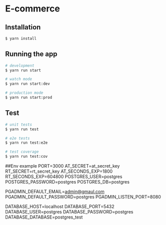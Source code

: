 # E-commerce

## Installation

```bash
$ yarn install
```

## Running the app

```bash
# development
$ yarn run start

# watch mode
$ yarn run start:dev

# production mode
$ yarn run start:prod
```

## Test

```bash
# unit tests
$ yarn run test

# e2e tests
$ yarn run test:e2e

# test coverage
$ yarn run test:cov
```

##Env example
PORT=3000
AT_SECRET=at_secret_key
RT_SECRET=rt_secret_key
AT_SECONDS_EXP=1800
RT_SECONDS_EXP=604800
POSTGRES_USER=postgres
POSTGRES_PASSWORD=postgres
POSTGRES_DB=postgres

PGADMIN_DEFAULT_EMAIL=admin@gmaul.com
PGADMIN_DEFAULT_PASSWORD=postgres
PGADMIN_LISTEN_PORT=8080

DATABASE_HOST=localhost
DATABASE_PORT=5432
DATABASE_USER=postgres
DATABASE_PASSWORD=postgres
DATABASE_DATABASE=postgres_test
